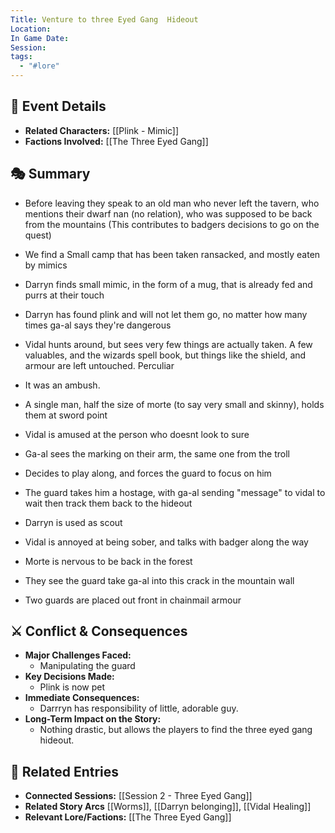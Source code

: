 ```yaml
---
Title: Venture to three Eyed Gang  Hideout
Location: 
In Game Date: 
Session: 
tags:
  - "#lore"
---
```


## 📆 Event Details
- **Related Characters:** [[Plink - Mimic]]  
- **Factions Involved:** [[The Three Eyed Gang]]  

## 🎭 Summary
-  Before leaving they speak to an old man who never left the tavern, who mentions their dwarf  nan (no relation),  who was supposed to be back from the mountains (This contributes to badgers decisions to go on the quest)
-  We find a Small camp  that has been taken ransacked, and mostly eaten by mimics
-  Darryn finds small mimic, in the form of a mug, that is already fed and purrs at their touch
- Darryn has found plink and will not let them go, no matter how many times ga-al says they're dangerous
- Vidal hunts around, but sees very few things are actually taken. A few valuables, and the wizards spell book, but things like the shield, and armour are left untouched. Perculiar

- It was an ambush.
- A single man, half the size of morte (to say very small and skinny), holds  them at sword point
- Vidal is amused at the person who doesnt look to sure
- Ga-al sees the marking on their arm,  the  same one from the troll
- Decides to play along, and forces the guard to focus on him

- The guard takes him a hostage, with ga-al sending "message"  to vidal to wait  then track them back to the hideout
- Darryn is used as scout
- Vidal is annoyed at being sober, and talks with badger along the way
- Morte is  nervous to be back in the forest
- They see the guard take ga-al into this crack in the  mountain wall
- Two guards are placed out front in chainmail armour


## ⚔️ Conflict & Consequences
- **Major Challenges Faced:**
	- Manipulating the guard
- **Key Decisions Made:**  
	- Plink is now pet
- **Immediate Consequences:** 
	- Darrryn has responsibility of little, adorable guy.
- **Long-Term Impact on the Story:** 
	- Nothing drastic, but  allows the players  to find the three eyed gang hideout.

## 🔗 Related Entries
- **Connected Sessions:** [[Session 2 - Three Eyed Gang]]   
- **Related Story Arcs** [[Worms]], [[Darryn belonging]], [[Vidal Healing]]
- **Relevant Lore/Factions:** [[The Three Eyed Gang]]  
